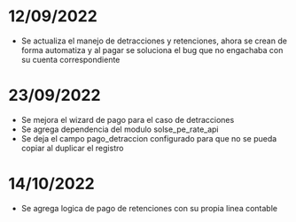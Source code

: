 # 12/09/2022
* Se actualiza el manejo de detracciones y retenciones, ahora se crean de forma automatiza y al pagar se soluciona el bug que no engachaba con su cuenta correspondiente

# 23/09/2022
* Se mejora el wizard de pago para el caso de detracciones
* Se agrega dependencia del modulo solse_pe_rate_api
* Se deja el campo pago_detraccion configurado para que no se pueda copiar al duplicar el registro

# 14/10/2022
* Se agrega logica de pago de retenciones con su propia linea contable